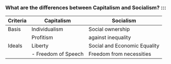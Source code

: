 ### What are the differences between Capitalism and Socialism? ::: 
| Criteria | Capitalism          | Socialism                    |
| -------- | ------------------- | ---------------------------- |
| Basis    | Individualism       | Social ownership             |
|          | Profitism           | against inequality           |
| Ideals   | Liberty             | Social and Economic Equality |
|          | - Freedom of Speech | Freedom from necessities     |
